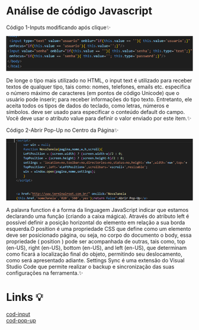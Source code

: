 # Análise de código Javascript

Código 1-Inputs modificando após clique✨

![cod1](cod1.png)

De longe o tipo mais utilizado no HTML, o input text é utilizado para receber textos de qualquer tipo, tais como: nomes, telefones, emails etc.
especifica o número máximo de caracteres (em pontos de código Unicode) que o usuário pode inserir; 
para receber informações do tipo texto. Entretanto, ele aceita todos os tipos de dados do teclado, como letras, números e símbolos.
deve ser usado para especificar o conteúdo default do campo.
Você deve usar o atributo value para definir o valor enviado por este item.✨



Código 2-Abrir Pop-Up no Centro da Página✨

![cod2](cod2.png)

A palavra function é a forma da linguagem JavaScript indicar que estamos declarando uma função (criando a caixa mágica).
Através do atributo left é possível definir a posição horizontal do elemento em relação a sua borda esquerda.O position é uma propriedade CSS que define como um elemento deve ser posicionado página, ou seja, no corpo do documento o body, essa propriedade ( position ) pode ser acompanhada de outras, tais como, top (en-US), right (en-US), bottom (en-US), and left (en-US), que determinam como ficará a localização final do objeto, permitindo seu deslocamento, como será apresentado adiante.
Settings Sync é uma extensão do Visual Studio Code que permite realizar o backup e sincronização das suas configurações na ferramenta.✨

# Links 💡
[cod-input](/https://gabyalves01mg.github.io/codigo-JS/cod1.html) <br>
[cod-pop-up](/https://gabyalves01mg.github.io/codigo-JS/cod2.html)
